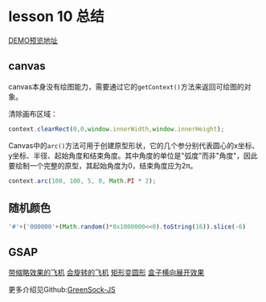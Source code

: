 # lesson 10 总结
[DEMO预览地址](http://htmlpreview.github.io/?https://github.com/rocwangv/html5-learning/blob/master/lesson10/index.html)


## canvas

canvas本身没有绘图能力，需要通过它的`getContext()`方法来返回可绘图的对象。

清除画布区域：

```js
context.clearRect(0,0,window.innerWidth,window.innerHeight);
```
Canvas中的`arc()`方法可用于创建原型形状，它的几个参分别代表圆心的x坐标、y坐标、半径、起始角度和结束角度。其中角度的单位是"弧度"而非"角度"，因此要绘制一个完整的原型，其起始角度为0，结束角度应为2π。

```js
context.arc(100, 100, 5, 0, Math.PI * 2);
```

## 随机颜色

```js
'#'+('000000'+(Math.random()*0x1000000<<0).toString(16)).slice(-6)
```

## GSAP

[带缩略效果的飞机](http://htmlpreview.github.io/?https://github.com/rocwangv/html5-learning/blob/master/lesson10/gsap.html)
[会旋转的飞机](http://htmlpreview.github.io/?https://github.com/rocwangv/html5-learning/blob/master/lesson10/example2.html)
[矩形变圆形](http://htmlpreview.github.io/?https://github.com/rocwangv/html5-learning/blob/master/lesson10/example3.html)
[盒子横向展开效果](http://htmlpreview.github.io/?https://github.com/rocwangv/html5-learning/blob/master/lesson10/example4.html)

更多介绍见Github:[GreenSock-JS](https://github.com/greensock/GreenSock-JS)